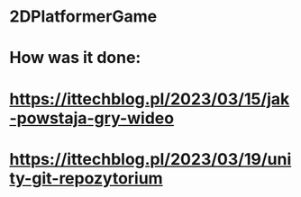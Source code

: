 # 2DPlatformerGame

# How was it done:
# https://ittechblog.pl/2023/03/15/jak-powstaja-gry-wideo
# https://ittechblog.pl/2023/03/19/unity-git-repozytorium
